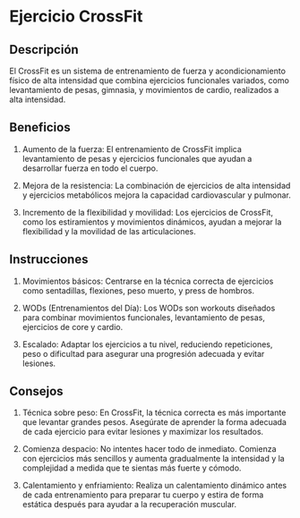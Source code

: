 # Ejercicio CrossFit

## Descripción
El CrossFit es un sistema de entrenamiento de fuerza y acondicionamiento físico de alta intensidad que combina ejercicios funcionales variados, como levantamiento de pesas, gimnasia, y movimientos de cardio, realizados a alta intensidad.

## Beneficios

1. Aumento de la fuerza:
El entrenamiento de CrossFit implica levantamiento de pesas y ejercicios funcionales que ayudan a desarrollar fuerza en todo el cuerpo.

2. Mejora de la resistencia:
La combinación de ejercicios de alta intensidad y ejercicios metabólicos mejora la capacidad cardiovascular y pulmonar.

3. Incremento de la flexibilidad y movilidad:
Los ejercicios de CrossFit, como los estiramientos y movimientos dinámicos, ayudan a mejorar la flexibilidad y la movilidad de las articulaciones.

## Instrucciones

1. Movimientos básicos:
Centrarse en la técnica correcta de ejercicios como sentadillas, flexiones, peso muerto, y press de hombros.

2. WODs (Entrenamientos del Día):
Los WODs son workouts diseñados para combinar movimientos funcionales, levantamiento de pesas, ejercicios de core y cardio.

3. Escalado:
Adaptar los ejercicios a tu nivel, reduciendo repeticiones, peso o dificultad para asegurar una progresión adecuada y evitar lesiones.

## Consejos

1. Técnica sobre peso:
En CrossFit, la técnica correcta es más importante que levantar grandes pesos. Asegúrate de aprender la forma adecuada de cada ejercicio para evitar lesiones y maximizar los resultados.

2. Comienza despacio:
No intentes hacer todo de inmediato. Comienza con ejercicios más sencillos y aumenta gradualmente la intensidad y la complejidad a medida que te sientas más fuerte y cómodo.

3. Calentamiento y enfriamiento:
Realiza un calentamiento dinámico antes de cada entrenamiento para preparar tu cuerpo y estira de forma estática después para ayudar a la recuperación muscular. 